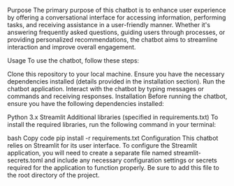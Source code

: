 Purpose
The primary purpose of this chatbot is to enhance user experience by offering a conversational interface for accessing information, performing tasks, and receiving assistance in a user-friendly manner. Whether it's answering frequently asked questions, guiding users through processes, or providing personalized recommendations, the chatbot aims to streamline interaction and improve overall engagement.

Usage
To use the chatbot, follow these steps:

Clone this repository to your local machine.
Ensure you have the necessary dependencies installed (details provided in the installation section).
Run the chatbot application.
Interact with the chatbot by typing messages or commands and receiving responses.
Installation
Before running the chatbot, ensure you have the following dependencies installed:

Python 3.x
Streamlit
Additional libraries (specified in requirements.txt)
To install the required libraries, run the following command in your terminal:

bash
Copy code
pip install -r requirements.txt
Configuration
This chatbot relies on Streamlit for its user interface. To configure the Streamlit application, you will need to create a separate file named streamlit-secrets.toml and include any necessary configuration settings or secrets required for the application to function properly. Be sure to add this file to the root directory of the project.

